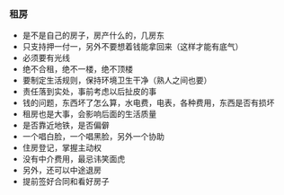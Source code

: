 ### 租房

- 是不是自己的房子，房产什么的，几房东
- 只支持押一付一，另外不要想着钱能拿回来（这样才能有底气）
- 必须要有光线
- 绝不合租，绝不一楼，绝不顶楼
- 要制定生活规则，保持环境卫生干净（熟人之间也要）
- 责任落到实处，事前考虑以后扯皮的事
- 钱的问题，东西坏了怎么算，水电费，电表，各种费用，东西是否有损坏
- 租房也是大事，会影响后面的生活质量
- 是否靠近地铁，是否偏僻
- 一个唱白脸，一个唱黑脸，另外一个协助
- 住房登记，掌握主动权
- 没有中介费用，最忌讳笑面虎
- 另外，还可以中途退房
- 提前签好合同和看好房子